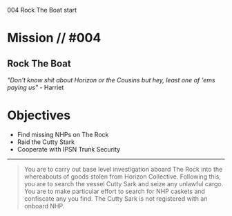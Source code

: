 004
Rock The Boat
start

# Mission // #004

## Rock The Boat

*"Don't know shit about Horizon or the Cousins but hey, least one of 'ems paying us"* - Harriet


# Objectives

- Find missing NHPs on The Rock
- Raid the Cutty Stark
- Cooperate with IPSN Trunk Security

---

> You are to carry out base level investigation aboard The Rock into the whereabouts of goods stolen from Horizon Collective. Following this, you are to search the vessel Cutty Sark and seize any unlawful cargo. You are to make particular effort to search for NHP caskets and confiscate any you find. The Cutty Sark is not registered with an onboard NHP.
